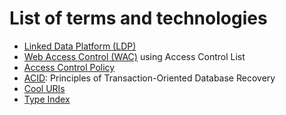 # List of terms and technologies

* [Linked Data Platform (LDP)](https://www.w3.org/TR/ldp/) 
* [Web Access Control (WAC)](https://solidproject.org/TR/wac) using Access Control List 
* [Access Control Policy](https://solidproject.org/TR/acp)
* [ACID](https://dl.acm.org/doi/pdf/10.1145/289.291): Principles of Transaction-Oriented Database Recovery
* [Cool URIs](https://www.w3.org/Provider/Style/URI)
* [Type Index](https://solid.github.io/type-indexes/)
